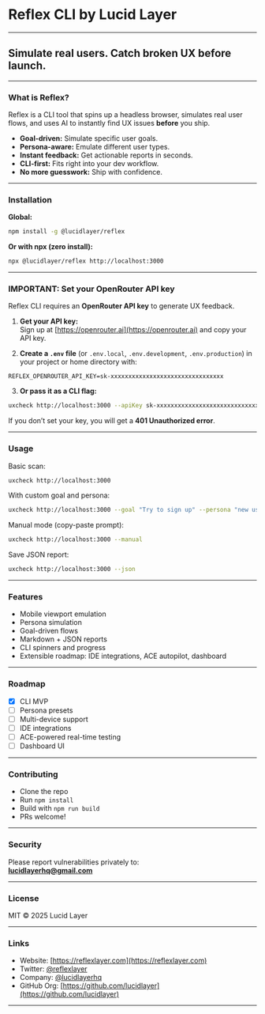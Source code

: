 # Reflex CLI by Lucid Layer

---

## Simulate real users. Catch broken UX before launch.

---

### **What is Reflex?**

Reflex is a CLI tool that spins up a headless browser, simulates real user flows, and uses AI to instantly find UX issues **before** you ship.

- **Goal-driven:** Simulate specific user goals.
- **Persona-aware:** Emulate different user types.
- **Instant feedback:** Get actionable reports in seconds.
- **CLI-first:** Fits right into your dev workflow.
- **No more guesswork:** Ship with confidence.

---

### **Installation**

**Global:**

```bash
npm install -g @lucidlayer/reflex
```

**Or with npx (zero install):**

```bash
npx @lucidlayer/reflex http://localhost:3000
```

---

### **IMPORTANT: Set your OpenRouter API key**

Reflex CLI requires an **OpenRouter API key** to generate UX feedback.

1. **Get your API key:**  
   Sign up at [https://openrouter.ai](https://openrouter.ai) and copy your API key.

2. **Create a `.env` file** (or `.env.local`, `.env.development`, `.env.production`) in your project or home directory with:

```
REFLEX_OPENROUTER_API_KEY=sk-xxxxxxxxxxxxxxxxxxxxxxxxxxxxxxxx
```

3. **Or pass it as a CLI flag:**

```bash
uxcheck http://localhost:3000 --apiKey sk-xxxxxxxxxxxxxxxxxxxxxxxxxxxxxxxx
```

If you don’t set your key, you will get a **401 Unauthorized error**.

---

### **Usage**

Basic scan:

```bash
uxcheck http://localhost:3000
```

With custom goal and persona:

```bash
uxcheck http://localhost:3000 --goal "Try to sign up" --persona "new user"
```

Manual mode (copy-paste prompt):

```bash
uxcheck http://localhost:3000 --manual
```

Save JSON report:

```bash
uxcheck http://localhost:3000 --json
```

---

### **Features**

- Mobile viewport emulation
- Persona simulation
- Goal-driven flows
- Markdown + JSON reports
- CLI spinners and progress
- Extensible roadmap: IDE integrations, ACE autopilot, dashboard

---

### **Roadmap**

- [x] CLI MVP
- [ ] Persona presets
- [ ] Multi-device support
- [ ] IDE integrations
- [ ] ACE-powered real-time testing
- [ ] Dashboard UI

---

### **Contributing**

- Clone the repo
- Run `npm install`
- Build with `npm run build`
- PRs welcome!

---

### **Security**

Please report vulnerabilities privately to:  
**lucidlayerhq@gmail.com**

---

### **License**

MIT © 2025 Lucid Layer

---

### **Links**

- Website: [https://reflexlayer.com](https://reflexlayer.com)
- Twitter: [@reflexlayer](https://twitter.com/reflexlayer)
- Company: [@lucidlayerhq](https://twitter.com/lucidlayerhq)
- GitHub Org: [https://github.com/lucidlayer](https://github.com/lucidlayer)

---
